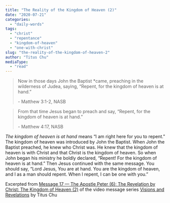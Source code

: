 ```yaml
---
title: "The Reality of the Kingdom of Heaven (2)"
date: "2020-07-21"
categories: 
  - "daily-words"
tags: 
  - "christ"
  - "repentance"
  - "kingdom-of-heaven"
  - "one-with-christ"
slug: "the-reality-of-the-kingdom-of-heaven-2"
author: "Titus Chu"
mediaType: 
  - "read"
---
```


> Now in those days John the Baptist \*came, preaching in the wilderness of Judea, saying, “Repent, for the kingdom of heaven is at hand.”
> 
> \- Matthew 3:1-2, NASB

> From that time Jesus began to preach and say, “Repent, for the kingdom of heaven is at hand.”
> 
> \- Matthew 4:17, NASB

_The kingdom of heaven is at hand_ means “I am right here for you to repent.” The kingdom of heaven was introduced by John the Baptist. When John the Baptist preached, he knew who Christ was. He knew that the kingdom of heaven is with Christ and that Christ is the kingdom of heaven. So when John began his ministry he boldly declared, “Repent! For the kingdom of heaven is at hand.” Then Jesus continued with the same message. You should say, “Lord Jesus, You are at hand. You are the kingdom of heaven, and I as a man should repent. When I repent, I can be one with you.”

Excerpted from [Message 17 — The Apostle Peter (6): The Revelation by Christ: The Kingdom of Heaven (2)](https://youtu.be/UCbHYDSWz8U) of the video message series [Visions and Revelations](http://english.thechurchincleveland.org/virtual-lords-day.html) by Titus Chu
